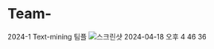 # Team-
2024-1 Text-mining 팀플
![스크린샷 2024-04-18 오후 4 46 36](https://github.com/heerpark/Team-Baek/assets/129574248/fbe5d38d-0916-4092-ac19-8e0da6f57320)
